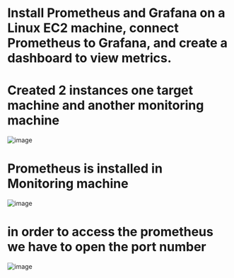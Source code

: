 # Install Prometheus and Grafana on a Linux EC2 machine, connect Prometheus to Grafana, and create a dashboard to view metrics.


# Created 2 instances one target machine and another monitoring machine
![image](https://github.com/ArpanaM/Guvi_tasks/assets/68733492/5d8a3398-9159-4615-b3b6-3757f12f7405)

# Prometheus is installed in Monitoring machine

![image](https://github.com/ArpanaM/Guvi_tasks/assets/68733492/ab951426-4b8b-4907-8aff-d6c09fa3463b)


# in order to access the prometheus we have to open the port number 
![image](https://github.com/ArpanaM/Guvi_tasks/assets/68733492/c3a13b01-1374-4db6-b625-ff11a48881db)

